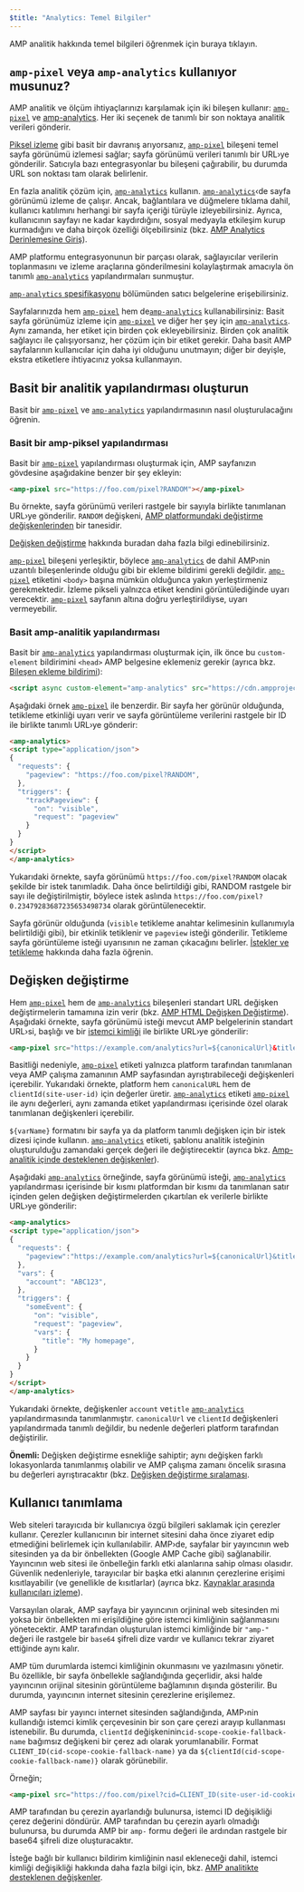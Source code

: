 ```yaml
---
$title: "Analytics: Temel Bilgiler"
---
```


AMP analitik hakkında temel bilgileri öğrenmek için buraya tıklayın.

## `amp-pixel` veya `amp-analytics` kullanıyor musunuz?

AMP analitik ve ölçüm ihtiyaçlarınızı karşılamak için iki bileşen kullanır:
[`amp-pixel`](../../../../documentation/components/reference/amp-pixel.md) ve
[amp-analytics](../../../../documentation/components/reference/amp-analytics.md).
Her iki seçenek de tanımlı bir son noktaya analitik verileri gönderir.

[Piksel izleme](https://en.wikipedia.org/wiki/Web_beacon#Implementation) gibi basit bir davranış arıyorsanız,
[`amp-pixel`](../../../../documentation/components/reference/amp-pixel.md) bileşeni temel sayfa görünümü izlemesi sağlar;
sayfa görünümü verileri tanımlı bir URL›ye gönderilir.
Satıcıyla bazı entegrasyonlar bu bileşeni çağırabilir,
bu durumda URL son noktası tam olarak belirlenir.

En fazla analitik çözüm için, [`amp-analytics`](../../../../documentation/components/reference/amp-analytics.md) kullanın.
[`amp-analytics`](../../../../documentation/components/reference/amp-analytics.md)‹de sayfa görünümü izleme de çalışır.
Ancak,
bağlantılara ve düğmelere tıklama dahil, kullanıcı katılımını herhangi bir sayfa içeriği türüyle izleyebilirsiniz.
Ayrıca, kullanıcının sayfayı ne kadar kaydırdığını,
sosyal medyayla etkileşim kurup kurmadığını ve daha birçok özelliği ölçebilirsiniz
(bkz.
[AMP Analytics Derinlemesine Giriş](deep_dive_analytics.md)).

AMP platformu entegrasyonunun bir parçası olarak,
sağlayıcılar
verilerin toplanmasını ve izleme araçlarına gönderilmesini kolaylaştırmak amacıyla ön tanımlı [`amp-analytics`](../../../../documentation/components/reference/amp-analytics.md) yapılandırmaları sunmuştur.

[`amp-analytics` spesifikasyonu](../../../../documentation/components/reference/amp-analytics.md) bölümünden satıcı belgelerine erişebilirsiniz.

Sayfalarınızda hem [`amp-pixel`](../../../../documentation/components/reference/amp-pixel.md) hem de[`amp-analytics`](../../../../documentation/components/reference/amp-analytics.md) kullanabilirsiniz:
Basit sayfa görünümüz izleme için [`amp-pixel`](../../../../documentation/components/reference/amp-pixel.md)
ve diğer her şey için [`amp-analytics`](../../../../documentation/components/reference/amp-analytics.md).
Aynı zamanda, her etiket için birden çok ekleyebilirsiniz.
Birden çok analitik sağlayıcı ile çalışıyorsanız,
her çözüm için bir etiket gerekir.
Daha basit AMP sayfalarının kullanıcılar için daha iyi olduğunu unutmayın;
diğer bir deyişle, ekstra etiketlere ihtiyacınız yoksa kullanmayın.

## Basit bir analitik yapılandırması oluşturun

Basit bir
[`amp-pixel`](../../../../documentation/components/reference/amp-pixel.md) ve
[`amp-analytics`](../../../../documentation/components/reference/amp-analytics.md) yapılandırmasının nasıl oluşturulacağını öğrenin.

### Basit bir amp-piksel yapılandırması

Basit bir [`amp-pixel`](../../../../documentation/components/reference/amp-pixel.md) yapılandırması oluşturmak için,
AMP sayfanızın gövdesine aşağıdakine benzer bir şey ekleyin:

```html
<amp-pixel src="https://foo.com/pixel?RANDOM"></amp-pixel>
```

Bu örnekte,
sayfa görünümü verileri rastgele bir sayıyla birlikte tanımlanan URL›ye gönderilir.
`RANDOM` değişkeni,
[AMP platformundaki değiştirme değişkenlerinden](https://github.com/ampproject/amphtml/blob/master/spec/amp-var-substitutions.md) bir tanesidir.

[Değişken değiştirme](analytics_basics.md) hakkında buradan daha fazla bilgi edinebilirsiniz.

[`amp-pixel`](../../../../documentation/components/reference/amp-pixel.md) bileşeni yerleşiktir,
böylece [`amp-analytics`](../../../../documentation/components/reference/amp-analytics.md) de dahil AMP›nin uzantılı bileşenlerinde olduğu gibi bir ekleme bildirimi gerekli değildir.
[`amp-pixel`](../../../../documentation/components/reference/amp-pixel.md) etiketini
`<body>` başına mümkün olduğunca yakın yerleştirmeniz gerekmektedir.
İzleme pikseli yalnızca etiket kendini görüntülediğinde uyarı verecektir.
[`amp-pixel`](../../../../documentation/components/reference/amp-pixel.md) sayfanın altına doğru yerleştirildiyse,
uyarı vermeyebilir.

### Basit amp-analitik yapılandırması

Basit bir
[`amp-analytics`](../../../../documentation/components/reference/amp-analytics.md) yapılandırması oluşturmak için,
ilk önce bu `custom-element` bildirimini
`<head>` AMP belgesine eklemeniz gerekir (ayrıca bkz.
[Bileşen ekleme bildirimi](../../../../documentation/components/index.html)):

```html
<script async custom-element="amp-analytics" src="https://cdn.ampproject.org/v0/amp-analytics-0.1.js"></script>
```

Aşağıdaki örnek [`amp-pixel`](../../../../documentation/components/reference/amp-pixel.md) ile benzerdir.
Bir sayfa her görünür olduğunda,
tetikleme etkinliği uyarı verir ve
sayfa görüntüleme verilerini rastgele bir ID ile birlikte tanımlı URL›ye gönderir:

```html
<amp-analytics>
<script type="application/json">
{
  "requests": {
    "pageview": "https://foo.com/pixel?RANDOM",
  },
  "triggers": {
    "trackPageview": {
      "on": "visible",
      "request": "pageview"
    }
  }
}
</script>
</amp-analytics>
```

Yukarıdaki örnekte, sayfa görünümü `https://foo.com/pixel?RANDOM` olacak şekilde bir istek tanımladık. Daha önce belirtildiği gibi, RANDOM rastgele bir sayı ile değiştirilmiştir, böylece istek aslında `https://foo.com/pixel?0.23479283687235653498734` olarak görüntülenecektir.

Sayfa görünür olduğunda
(`visible` tetikleme anahtar kelimesinin kullanımıyla belirtildiği gibi),
bir etkinlik tetiklenir ve `pageview` isteği gönderilir.
Tetikleme sayfa görüntüleme isteği uyarısının ne zaman çıkacağını belirler.
[İstekler ve tetikleme](deep_dive_analytics.md) hakkında daha fazla öğrenin.

## Değişken değiştirme

Hem [`amp-pixel`](../../../../documentation/components/reference/amp-pixel.md) hem de
[`amp-analytics`](../../../../documentation/components/reference/amp-analytics.md) bileşenleri
standart URL değişken değiştirmelerin tamamına izin verir (bkz.
[AMP HTML Değişken Değiştirme](https://github.com/ampproject/amphtml/blob/master/spec/amp-var-substitutions.md)).
Aşağıdaki örnekte,
sayfa görünümü isteği
mevcut AMP belgelerinin standart URL›si, başlığı ve bir
[istemci kimliği](analytics_basics.md) ile birlikte URL›ye gönderilir:

```html
<amp-pixel src="https://example.com/analytics?url=${canonicalUrl}&title=${title}&clientId=${clientId(site-user-id)}"></amp-pixel>
```

Basitliği nedeniyle, [`amp-pixel`](../../../../documentation/components/reference/amp-pixel.md) etiketi yalnızca platform tarafından tanımlanan veya AMP çalışma zamanının AMP sayfasından ayrıştırabileceği değişkenleri içerebilir. Yukarıdaki örnekte, platform hem
`canonicalURL` hem de `clientId(site-user-id)` için değerler üretir.
[`amp-analytics`](../../../../documentation/components/reference/amp-analytics.md) etiketi [`amp-pixel`](../../../../documentation/components/reference/amp-pixel.md) ile aynı değerleri,
aynı zamanda etiket yapılandırması içerisinde özel olarak tanımlanan değişkenleri içerebilir.

`${varName}` formatını bir sayfa
 ya da platform tanımlı değişken için bir istek dizesi içinde kullanın.
[`amp-analytics`](../../../../documentation/components/reference/amp-analytics.md) etiketi, şablonu
analitik isteğinin oluşturulduğu zamandaki gerçek değeri ile değiştirecektir (ayrıca bkz.
[Amp-analitik içinde desteklenen değişkenler](https://github.com/ampproject/amphtml/blob/master/extensions/amp-analytics/analytics-vars.md)).

Aşağıdaki [`amp-analytics`](../../../../documentation/components/reference/amp-analytics.md) örneğinde,
sayfa görünümü isteği, [`amp-analytics`](../../../../documentation/components/reference/amp-analytics.md) yapılandırması içerisinde
bir kısmı platformdan
bir kısmı da tanımlanan satır içinden gelen değişken değiştirmelerden çıkartılan
ek verilerle birlikte
URL›ye gönderilir:

```html
<amp-analytics>
<script type="application/json">
{
  "requests": {
    "pageview":"https://example.com/analytics?url=${canonicalUrl}&title=${title}&acct=${account}&clientId=${clientId(site-user-id)}",
  },
  "vars": {
    "account": "ABC123",
  },
  "triggers": {
    "someEvent": {
      "on": "visible",
      "request": "pageview",
      "vars": {
        "title": "My homepage",
      }
    }
  }
}
</script>
</amp-analytics>
```

Yukarıdaki örnekte,
değişkenler `account` ve`title`
[`amp-analytics`](../../../../documentation/components/reference/amp-analytics.md) yapılandırmasında tanımlanmıştır.
`canonicalUrl` ve `clientId` değişkenleri yapılandırmada tanımlı değildir,
bu nedenle değerleri platform tarafından değiştirilir.

**Önemli:** Değişken değiştirme esnekliğe sahiptir;
aynı değişken farklı lokasyonlarda tanımlanmış olabilir
ve AMP çalışma zamanı öncelik sırasına bu değerleri ayrıştıracaktır
(bkz. [Değişken değiştirme sıralaması](deep_dive_analytics.md).

## Kullanıcı tanımlama

Web siteleri tarayıcıda bir kullanıcıya özgü bilgileri saklamak için çerezler kullanır.
Çerezler kullanıcının bir internet sitesini daha önce ziyaret edip etmediğini belirlemek için kullanılabilir.
AMP›de,
sayfalar bir yayıncının web sitesinden ya da bir önbellekten
(Google AMP Cache gibi) sağlanabilir.
Yayıncının web sitesi ile önbelleğin farklı etki alanlarına sahip olması olasıdır.
Güvenlik nedenleriyle,
tarayıcılar bir başka etki alanının çerezlerine erişimi kısıtlayabilir (ve genellikle de kısıtlarlar)
(ayrıca bkz.
[Kaynaklar arasında kullanıcıları izleme](https://github.com/ampproject/amphtml/blob/master/extensions/amp-analytics/cross-origin-tracking.md)).

Varsayılan olarak,
AMP sayfaya bir yayıncının orjininal web sitesinden mi yoksa bir önbellekten mi erişildiğine göre istemci kimliğinin sağlanmasını yönetecektir.
AMP tarafından oluşturulan istemci kimliğinde bir `"amp-"` değeri ile
rastgele bir `base64` şifreli dize vardır ve
kullanıcı tekrar ziyaret ettiğinde aynı kalır.

AMP tüm durumlarda istemci kimliğinin okunmasını ve yazılmasını yönetir.
Bu özellikle, bir sayfa
önbellekle sağlandığında geçerlidir, aksi halde yayıncının orijinal sitesinin görüntüleme bağlamının
 dışında gösterilir.
Bu durumda, yayıncının internet sitesinin çerezlerine erişilemez.

AMP sayfası bir yayıncı internet sitesinden sağlandığında,
AMP›nin kullandığı istemci kimlik çerçevesinin
bir son çare çerezi arayıp kullanması istenebilir.
Bu durumda,
`clientId` değişkeninin`cid-scope-cookie-fallback-name` bağımsız değişkeni
bir çerez adı olarak yorumlanabilir.
Format
`CLIENT_ID(cid-scope-cookie-fallback-name)` ya da
`${clientId(cid-scope-cookie-fallback-name)}` olarak görünebilir.

Örneğin;

```html
<amp-pixel src="https://foo.com/pixel?cid=CLIENT_ID(site-user-id-cookie-fallback-name)"></amp-pixel>
```

AMP tarafından bu çerezin ayarlandığı bulunursa,
istemci ID değişikliği çerez değerini döndürür.
AMP tarafından bu çerezin ayarlı olmadığı bulunursa,
bu durumda AMP bir `amp-` formu değeri ile ardından
rastgele bir base64 şifreli dize oluşturacaktır.

İsteğe bağlı bir kullanıcı bildirim kimliğinin nasıl ekleneceği dahil,
istemci kimliği değişikliği hakkında daha fazla bilgi için,
bkz. [AMP analitikte desteklenen değişkenler](https://github.com/ampproject/amphtml/blob/master/extensions/amp-analytics/analytics-vars.md).
